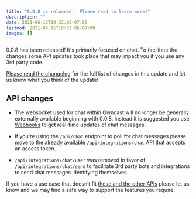 ```yaml
---
title: "0.0.8 is released!  Please read to learn more!"
description: ""
date: 2021-06-15T10:33:06-07:00
lastmod: 2021-06-15T10:33:06-07:00
images: []
---
```


0.0.8 has been released!  It's primarily focused on chat.  To facilitate the changes some API updates took place that may impact you if you use any 3rd party code.

[Please read the changelog](/admin/upgrade) for the full list of changes in this update and let us know what you think of the update!
## API changes

- The websocket used for chat within Owncast will no longer be generally externally available beginning with 0.0.8. Instead it is suggested you use [Webhooks](https://owncast.online/thirdparty/webhooks/) to get real-time updates of chat messages.

- If you're using the `/api/chat` endpoint to poll for chat messages please move to the already available [`/api/integrations/chat`](https://owncast.online/thirdparty/apis/) API that accepts an access token.

- `/api/integrations/chat/user` was removed in favor of `/api/integrations/chat/send` to facilitate 3rd party bots and integrations to send chat messages identifying themselves.

If you have a use case that doesn’t fit [these and the other APIs](https://owncast.online/thirdparty/) please let us know and we may find a safe way to support the features you require.
